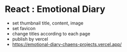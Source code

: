 # React : Emotional Diary

- set thumbnail title, content, image
- set favicon
- change titles according to each page
- publish by vercel
- https://emotional-diary-chaens-projects.vercel.app/